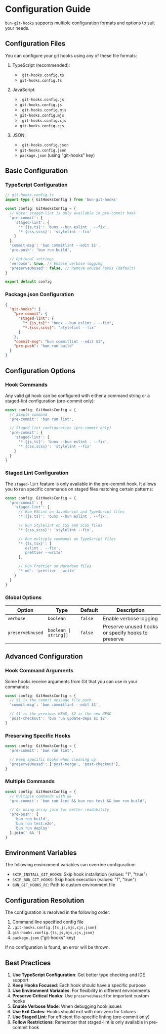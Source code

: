 # Configuration Guide

`bun-git-hooks` supports multiple configuration formats and options to suit your needs.

## Configuration Files

You can configure your git hooks using any of these file formats:

1. TypeScript (recommended):
   - `.git-hooks.config.ts`
   - `git-hooks.config.ts`

2. JavaScript:
   - `.git-hooks.config.js`
   - `git-hooks.config.js`
   - `.git-hooks.config.mjs`
   - `git-hooks.config.mjs`
   - `.git-hooks.config.cjs`
   - `git-hooks.config.cjs`

3. JSON:
   - `.git-hooks.config.json`
   - `git-hooks.config.json`
   - `package.json` (using "git-hooks" key)

## Basic Configuration

### TypeScript Configuration

```ts
// git-hooks.config.ts
import type { GitHooksConfig } from 'bun-git-hooks'

const config: GitHooksConfig = {
  // Note: staged-lint is only available in pre-commit hook
  'pre-commit': {
    'staged-lint': {
      '*.{js,ts}': 'bunx --bun eslint . --fix',
      '*.{css,scss}': 'stylelint --fix'
    }
  },
  'commit-msg': 'bun commitlint --edit $1',
  'pre-push': 'bun run build',

  // Optional settings
  'verbose': true, // Enable verbose logging
  'preserveUnused': false, // Remove unused hooks (default)
}

export default config
```

### Package.json Configuration

```json
{
  "git-hooks": {
    "pre-commit": {
      "staged-lint": {
        "*.{js,ts}": "bunx --bun eslint . --fix",
        "*.{css,scss}": "stylelint --fix"
      }
    },
    "commit-msg": "bun commitlint --edit $1",
    "pre-push": "bun run build"
  }
}
```

## Configuration Options

### Hook Commands

Any valid git hook can be configured with either a command string or a staged-lint configuration (pre-commit only):

```ts
const config: GitHooksConfig = {
  // Simple command
  'pre-commit': 'bun run lint',

  // Staged lint configuration (pre-commit only)
  'pre-commit': {
    'staged-lint': {
      '*.{js,ts}': 'bunx --bun eslint . --fix',
      '*.{css,scss}': 'stylelint --fix'
    }
  }
}
```

### Staged Lint Configuration

The `staged-lint` feature is only available in the pre-commit hook. It allows you to run specific commands on staged files matching certain patterns:

```ts
const config: GitHooksConfig = {
  'pre-commit': {
    'staged-lint': {
      // Run ESLint on JavaScript and TypeScript files
      '*.{js,ts}': 'bunx --bun eslint . --fix',

      // Run Stylelint on CSS and SCSS files
      '*.{css,scss}': 'stylelint --fix',

      // Run multiple commands on TypeScript files
      '*.{ts,tsx}': [
        'eslint . --fix',
        'prettier --write'
      ],

      // Run Prettier on Markdown files
      '*.md': 'prettier --write'
    }
  }
}
```

### Global Options

| Option | Type | Default | Description |
|--------|------|---------|-------------|
| `verbose` | `boolean` | `false` | Enable verbose logging |
| `preserveUnused` | `boolean \| string[]` | `false` | Preserve unused hooks or specify hooks to preserve |

## Advanced Configuration

### Hook Command Arguments

Some hooks receive arguments from Git that you can use in your commands:

```ts
const config: GitHooksConfig = {
  // $1 is the commit message file path
  'commit-msg': 'bun commitlint --edit $1',

  // $1 is the previous HEAD, $2 is the new HEAD
  'post-checkout': 'bun run update-deps $1 $2',
}
```

### Preserving Specific Hooks

```ts
const config: GitHooksConfig = {
  'pre-commit': 'bun run lint',

  // Keep specific hooks when cleaning up
  'preserveUnused': ['post-merge', 'post-checkout'],
}
```

### Multiple Commands

```ts
const config: GitHooksConfig = {
  // Multiple commands with &&
  'pre-commit': 'bun run lint && bun run test && bun run build',

  // Or using array join for better readability
  'pre-push': [
    'bun run build',
    'bun run test:e2e',
    'bun run deploy'
  ].join(' && ')
}
```

## Environment Variables

The following environment variables can override configuration:

- `SKIP_INSTALL_GIT_HOOKS`: Skip hook installation (values: "1", "true")
- `SKIP_BUN_GIT_HOOKS`: Skip hook execution (values: "1", "true")
- `BUN_GIT_HOOKS_RC`: Path to custom environment file

## Configuration Resolution

The configuration is resolved in the following order:

1. Command line specified config file
2. `.git-hooks.config.{ts,js,mjs,cjs,json}`
3. `git-hooks.config.{ts,js,mjs,cjs,json}`
4. `package.json` ("git-hooks" key)

If no configuration is found, an error will be thrown.

## Best Practices

1. **Use TypeScript Configuration**: Get better type checking and IDE support
2. **Keep Hooks Focused**: Each hook should have a specific purpose
3. **Use Environment Variables**: For flexibility in different environments
4. **Preserve Critical Hooks**: Use `preserveUnused` for important custom hooks
5. **Enable Verbose Mode**: When debugging hook issues
6. **Use Exit Codes**: Hooks should exit with non-zero for failures
7. **Use Staged Lint**: For efficient file-specific linting (pre-commit only)
8. **Follow Restrictions**: Remember that staged-lint is only available in pre-commit hook
